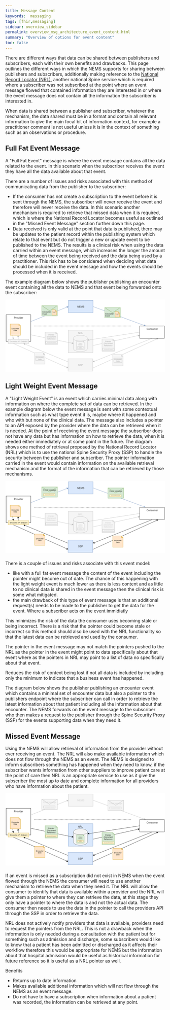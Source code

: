 ```yaml
---
title: Message Content
keywords:  messaging
tags: [fhir,messaging]
sidebar: overview_sidebar
permalink: overview_msg_architecture_event_content.html
summary: "Overview of options for event content"
toc: false
---
```


There are different ways that data can be shared between publishers and subscribers, each with their own benefits and drawbacks. This page outlines the different ways in which the NEMS supports for sharing between publishers and subscribers, additionally making reference to the [National Record Locator (NRL)](https://developer.nhs.uk/apis/nrl/), another national Spine service which is required where a subscriber was not subscribed at the point where an event message flowed that contained information they are interested in or where the event message does not contain all the information the subscriber is interested in.

When data is shared between a publisher and subscriber, whatever the mechanism, the data shared must be in a format and contain all relevant information to give the main focal bit of information context, for example a practitioner comment is not useful unless it is in the context of something such as an observations or procedure.


## Full Fat Event Message

A "Full Fat Event" message is where the event message contains all the data related to the event. In this scenario when the subscriber receives the event they have all the data available about that event.

There are a number of issues and risks associated with this method of communicating data from the publisher to the subscriber:
- If the consumer has not create a subscription to the event before it is sent through the NEMS, the subscriber will never receive the event and therefore will never receive the data. In this scenario another mechanism is required to retrieve that missed data when it is required, which is where the National Record Locator becomes useful as outlined in the "Missed Event Message" section further down this page.
- Data received is only valid at the point that data is published, there may be updates to the patient record within the publishing system which relate to that event but do not trigger a new or update event to be published to the NEMS. The results is a clinical risk when using the data carried within an event message, which increases the longer the amount of time between the event being received and the data being used by a practitioner. This risk has to be considered when deciding what data should be included in the event message and how the events should be processed when it is received. 

The example diagram below shows the publisher publishing an encounter event containing all the data to NEMS and that event being forwarded onto the subscriber:

<div style="text-align:center; margin-bottom:20px" >
	<a href="images/overview/msg_full_fat.png" target="_blank"><img src="images/overview/msg_full_fat.png"></a>
</div>


## Light Weight Event Message

A "Light Weight Event" is an event which carries minimal data along with information on where the complete set of data can be retrieved. In the example diagram below the event message is sent with some contextual information such as what type event it is, maybe where it happened and who with but none of the clinical data. The message also includes a pointer to an API exposed by the provider where the data can be retrieved when it is needed. At the point of receiving the event message the subscriber does not have any data but has information on how to retrieve the data, when it is needed either immediately or at some point in the future. The diagram shows one method of retrieval proposed by the National Record Locator (NRL) which is to use the national Spine Security Proxy (SSP) to handle the security between the publisher and subscriber. The pointer information carried in the event would contain information on the available retrieval mechanism and the format of the information that can be retrieved by those mechanisms.
 
 <div style="text-align:center; margin-bottom:20px" >
	<a href="images/overview/msg_full_fat.png" target="_blank"><img src="images/overview/msg_light_weight.png"></a>
</div>

There is a couple of issues and risks associate with this event model:
- like with a full fat event message the content of the event including the pointer might become out of date. The chance of this happening with the light weight event is much lower as there is less content and as little to no clinical data is shared in the event message then the clinical risk is some what mitigated.
- the main drawback of this type of event message is that an additional request(s) needs to be made to the publisher to get the data for the event. Where a subscriber acts on the event immidiatly 

This minimizes the risk of the data the consumer uses becoming stale or being incorrect. There is a risk that the pointer could become stale or incorrect so this method should also be used with the NRL functionality so that the latest data can be retrieved and used by the consumer.
 
The pointer in the event message may not match the pointers pushed to the NRL as the pointer in the event might point to data specifically about that event where as the pointers in NRL may point to a list of data no specifically about that event.

Reduces the risk of context being lost if not all data is included by including only the minimum to indicate that a business event has happened.


The diagram below shows the publisher publishing an encounter event which contains a minimal set of encounter data but also a pointer to the publishers endpoint where the subscriber can call in order to retrieve the latest information about that patient including all the information about that encounter. The NEMS forwards on the event message to the subscriber who then makes a request to the publisher through the Spine Security Proxy (SSP) for the events supporting data when they need it.

## Missed Event Message

Using the NEMS will allow retrieval of information from the provider without ever receiving an event. The NRL will also make available information which does not flow through the NEMS as an event. The NEMS is designed to inform subscribers something has happened when they need to know, if the subscriber wants information from other suppliers to improve patient care at the point of care then NRL is an appropriate service to use as it give the subscriber the most up to date and complete information for all providers who have information about the patient.

<div style="text-align:center; margin-bottom:20px" >
	<a href="images/overview/msg_full_fat.png" target="_blank"><img src="images/overview/msg_missed.png"></a>
</div>

If an event is missed as a subscription did not exist in NEMS when the event flowed through the NEMS the consumer will need to use another mechanism to retrieve the data when they need it. The NRL will allow the consumer to identify that data is available within a provider and the NRL will give them a pointer to where they can retrieve the data, at this stage they only have a pointer to where the data is and not the actual data. The consumer then needs to use the data in the pointer to call the providers API through the SSP in order to retrieve the data.

NRL does not actively notify providers that data is available, providers need to request the pointers from the NRL. This is not a drawback when the information is only needed during a consultation with the patient but for something such as admission and discharge, some subscribers would like to know that a patient has been admitted or discharged as it affects their workflow therefore this would be appropriate for NEMS but the information about that hospital admission would be useful as historical information for future reference so it is useful as a NRL pointer as well.

Benefits
- Returns up to date information
- Makes available additional information which will not flow through the NEMS as an event message.
- Do not have to have a subscription when information about a patient was recorded, the information can be retrieved at any point.
